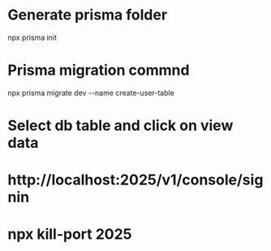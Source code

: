 # Generate prisma folder

npx prisma init

# Prisma migration commnd

npx prisma migrate dev --name create-user-table

# Select db table and click on view data


# http://localhost:2025/v1/console/signin

# npx kill-port 2025
